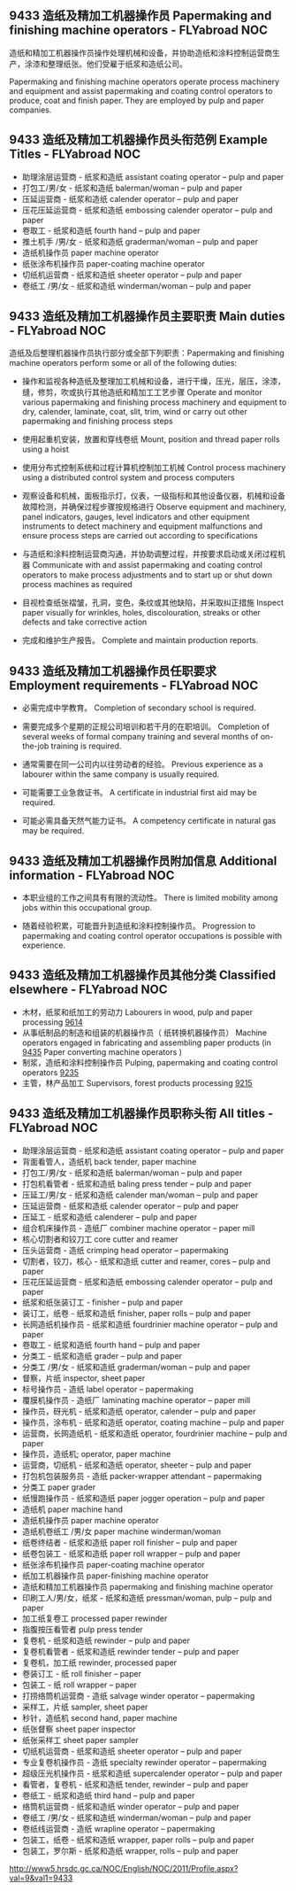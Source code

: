 ## 9433 造纸及精加工机器操作员 Papermaking and finishing machine operators - FLYabroad NOC

造纸和精加工机器操作员操作处理机械和设备，并协助造纸和涂料控制运营商生产，涂漆和整理纸张。他们受雇于纸浆和造纸公司。

Papermaking and finishing machine operators operate process machinery and equipment and assist papermaking and coating control operators to produce, coat and finish paper. They are employed by pulp and paper companies.

## 9433 造纸及精加工机器操作员头衔范例 Example Titles - FLYabroad NOC

* 助理涂层运营商 - 纸浆和造纸 assistant coating operator – pulp and paper
* 打包工/男/女 - 纸浆和造纸 balerman/woman – pulp and paper
* 压延运营商 - 纸浆和造纸 calender operator – pulp and paper
* 压花压延运营商 - 纸浆和造纸 embossing calender operator – pulp and paper
* 卷取工 - 纸浆和造纸 fourth hand – pulp and paper
* 推土机手 /男/女 - 纸浆和造纸 graderman/woman – pulp and paper
* 造纸机操作员 paper machine operator
* 纸张涂布机操作员 paper-coating machine operator
* 切纸机运营商 - 纸浆和造纸 sheeter operator – pulp and paper
* 卷纸工 /男/女 - 纸浆和造纸 winderman/woman – pulp and paper

## 9433 造纸及精加工机器操作员主要职责 Main duties - FLYabroad NOC

造纸及后整理机器操作员执行部分或全部下列职责：Papermaking and finishing machine operators perform some or all of the following duties:

* 操作和监视各种造纸及整理加工机械和设备，进行干燥，压光，层压，涂漆，缝，修剪，吹或执行其他造纸和精加工工艺步骤
Operate and monitor various papermaking and finishing process machinery and equipment to dry, calender, laminate, coat, slit, trim, wind or carry out other papermaking and finishing process steps

* 使用起重机安装，放置和穿线卷纸
Mount, position and thread paper rolls using a hoist

* 使用分布式控制系统和过程计算机控制加工机械
Control process machinery using a distributed control system and process computers

* 观察设备和机械，面板指示灯，仪表，一级指标和其他设备仪器，机械和设备故障检测，并确保过程步骤按规格进行
Observe equipment and machinery, panel indicators, gauges, level indicators and other equipment instruments to detect machinery and equipment malfunctions and ensure process steps are carried out according to specifications

* 与造纸和涂料控制运营商沟通，并协助调整过程，并按要求启动或关闭过程机器
Communicate with and assist papermaking and coating control operators to make process adjustments and to start up or shut down process machines as required

* 目视检查纸张褶皱，孔洞，变色，条纹或其他缺陷，并采取纠正措施
Inspect paper visually for wrinkles, holes, discolouration, streaks or other defects and take corrective action

* 完成和维护生产报告。
Complete and maintain production reports.

## 9433 造纸及精加工机器操作员任职要求 Employment requirements - FLYabroad NOC

* 必需完成中学教育。
Completion of secondary school is required.

* 需要完成多个星期的正规公司培训和若干月的在职培训。
Completion of several weeks of formal company training and several months of on-the-job training is required.

* 通常需要在同一公司内以往劳动者的经验。
Previous experience as a labourer within the same company is usually required.

* 可能需要工业急救证书。
A certificate in industrial first aid may be required.

* 可能必需具备天然气能力证书。
A competency certificate in natural gas may be required.

## 9433 造纸及精加工机器操作员附加信息 Additional information - FLYabroad NOC

* 本职业组的工作之间具有有限的流动性。
There is limited mobility among jobs within this occupational group.

* 随着经验积累，可能晋升到造纸和涂料控制操作员。
Progression to papermaking and coating control operator occupations is possible with experience.

## 9433 造纸及精加工机器操作员其他分类 Classified elsewhere - FLYabroad NOC

* 木材，纸浆和纸加工的劳动力 Labourers in wood, pulp and paper processing [9614](9614)
* 从事纸制品的制造和组装的机器操作员（ 纸转换机器操作员） Machine operators engaged in fabricating and assembling paper products (in [9435](9435) Paper converting machine operators )
* 制浆，造纸和涂料控制操作员 Pulping, papermaking and coating control operators [9235](9235)
* 主管，林产品加工 Supervisors, forest products processing [9215](9215)

## 9433 造纸及精加工机器操作员职称头衔 All titles - FLYabroad NOC

* 助理涂层运营商 - 纸浆和造纸 assistant coating operator – pulp and paper
* 背面看管人，造纸机 back tender, paper machine
* 打包工/男/女 - 纸浆和造纸 balerman/woman – pulp and paper
* 打包机看管者 - 纸浆和造纸 baling press tender – pulp and paper
* 压延工/男/女 - 纸浆和造纸 calender man/woman – pulp and paper
* 压延运营商 - 纸浆和造纸 calender operator – pulp and paper
* 压延工 - 纸浆和造纸 calenderer – pulp and paper
* 组合机床操作员 - 造纸厂 combiner machine operator – paper mill
* 核心切割者和铰刀工 core cutter and reamer
* 压头运营商 - 造纸 crimping head operator – papermaking
* 切割者，铰刀，核心 - 纸浆和造纸 cutter and reamer, cores – pulp and paper
* 压花压延运营商 - 纸浆和造纸 embossing calender operator – pulp and paper
* 纸浆和纸张装订工 -  finisher – pulp and paper
* 装订工，纸卷 - 纸浆和造纸 finisher, paper rolls – pulp and paper
* 长网造纸机操作员 - 纸浆和造纸 fourdrinier machine operator – pulp and paper
* 卷取工 - 纸浆和造纸 fourth hand – pulp and paper
* 分类工 - 纸浆和造纸 grader – pulp and paper
* 分类工 /男/女 - 纸浆和造纸 graderman/woman – pulp and paper
* 督察，片纸 inspector, sheet paper
* 标号操作员 - 造纸 label operator – papermaking
* 覆膜机操作员 - 造纸厂 laminating machine operator – paper mill
* 操作员，砑光机 - 纸浆和造纸 operator, calender – pulp and paper
* 操作员，涂布机 - 纸浆和造纸 operator, coating machine – pulp and paper
* 运营商，长网造纸机 - 纸浆和造纸 operator, fourdrinier machine – pulp and paper
* 操作员，造纸机; operator, paper machine
* 运营商，切纸机 - 纸浆和造纸 operator, sheeter – pulp and paper
* 打包机包装服务员 - 造纸 packer-wrapper attendant – papermaking
* 分类工 paper grader
* 纸慢跑操作员 - 纸浆和造纸 paper jogger operation – pulp and paper
* 造纸机 paper machine hand
* 造纸机操作员 paper machine operator
* 造纸机卷纸工 /男/女 paper machine winderman/woman
* 纸卷终结者 - 纸浆和造纸 paper roll finisher – pulp and paper
* 纸卷包装工 - 纸浆和造纸 paper roll wrapper – pulp and paper
* 纸张涂布机操作员 paper-coating machine operator
* 纸加工机器操作员 paper-finishing machine operator
* 造纸和精加工机器操作员 papermaking and finishing machine operator
* 印刷工人/男/女，纸浆 - 纸浆和造纸 pressman/woman, pulp – pulp and paper
* 加工纸复卷工 processed paper rewinder
* 指腹按压看管者 pulp press tender
* 复卷机 - 纸浆和造纸 rewinder – pulp and paper
* 复卷机看管者 - 纸浆和造纸 rewinder tender – pulp and paper
* 复卷机，加工纸 rewinder, processed paper
* 卷装订工 - 纸 roll finisher – paper
* 包装工 - 纸 roll wrapper – paper
* 打捞络筒机运营商 - 造纸 salvage winder operator – papermaking
* 采样工，片纸 sampler, sheet paper
* 秒针，造纸机 second hand, paper machine
* 纸张督察 sheet paper inspector
* 纸张采样工 sheet paper sampler
* 切纸机运营商 - 纸浆和造纸 sheeter operator – pulp and paper
* 专业复卷机操作员 - 造纸 specialty rewinder operator – papermaking
* 超级压光机操作员 - 纸浆和造纸 supercalender operator – pulp and paper
* 看管者，复卷机 - 纸浆和造纸 tender, rewinder – pulp and paper
* 卷纸工 - 纸浆和造纸 third hand – pulp and paper
* 络筒机运营商 - 纸浆和造纸 winder operator – pulp and paper
* 卷纸工 /男/女 - 纸浆和造纸 winderman/woman – pulp and paper
* 卷纸线运营商 - 造纸 wrapline operator – papermaking
* 包装工，纸卷 - 纸浆和造纸 wrapper, paper rolls – pulp and paper
* 包装工，罗尔斯 - 纸浆和造纸 wrapper, rolls – pulp and paper

http://www5.hrsdc.gc.ca/NOC/English/NOC/2011/Profile.aspx?val=9&val1=9433